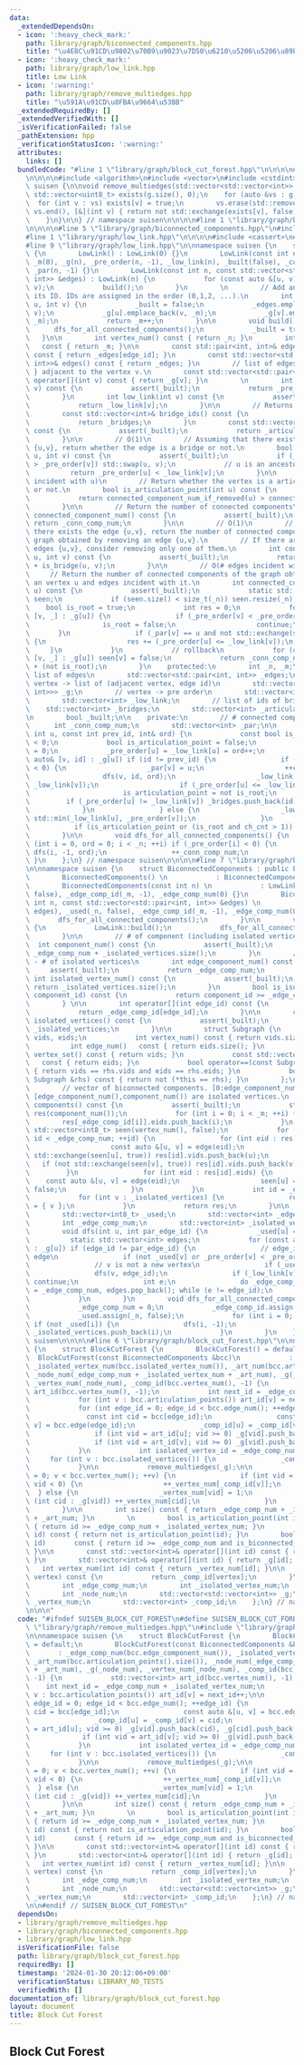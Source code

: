 ```yaml
---
data:
  _extendedDependsOn:
  - icon: ':heavy_check_mark:'
    path: library/graph/biconnected_components.hpp
    title: "\u4E8C\u91CD\u9802\u70B9\u9023\u7D50\u6210\u5206\u5206\u89E3"
  - icon: ':heavy_check_mark:'
    path: library/graph/low_link.hpp
    title: Low Link
  - icon: ':warning:'
    path: library/graph/remove_multiedges.hpp
    title: "\u591A\u91CD\u8FBA\u9664\u53BB"
  _extendedRequiredBy: []
  _extendedVerifiedWith: []
  _isVerificationFailed: false
  _pathExtension: hpp
  _verificationStatusIcon: ':warning:'
  attributes:
    links: []
  bundledCode: "#line 1 \"library/graph/block_cut_forest.hpp\"\n\n\n\n#line 1 \"library/graph/remove_multiedges.hpp\"\
    \n\n\n\n#include <algorithm>\n#include <vector>\n#include <cstdint>\n\nnamespace\
    \ suisen {\n\nvoid remove_multiedges(std::vector<std::vector<int>> &g) {\n   \
    \ std::vector<uint8_t> exists(g.size(), 0);\n    for (auto &vs : g) {\n      \
    \  for (int v : vs) exists[v] = true;\n        vs.erase(std::remove_if(vs.begin(),\
    \ vs.end(), [&](int v) { return not std::exchange(exists[v], false); }), vs.end());\n\
    \    }\n}\n\n} // namespace suisen\n\n\n\n#line 1 \"library/graph/biconnected_components.hpp\"\
    \n\n\n\n#line 5 \"library/graph/biconnected_components.hpp\"\n#include <utility>\n\
    #line 1 \"library/graph/low_link.hpp\"\n\n\n\n#include <cassert>\n#include <cstddef>\n\
    #line 9 \"library/graph/low_link.hpp\"\n\nnamespace suisen {\n    struct LowLink\
    \ {\n        LowLink() : LowLink(0) {}\n        LowLink(const int n) : _n(n),\
    \ _m(0), _g(n), _pre_order(n, -1), _low_link(n), _built(false), _conn_comp_num(0),\
    \ _par(n, -1) {}\n        LowLink(const int n, const std::vector<std::pair<int,\
    \ int>> &edges) : LowLink(n) {\n            for (const auto &[u, v] : edges) add_edge(u,\
    \ v);\n            build();\n        }\n        \n        // Add an edge and return\
    \ its ID. IDs are assigned in the order (0,1,2, ...).\n        int add_edge(int\
    \ u, int v) {\n            _built = false;\n            _edges.emplace_back(u,\
    \ v);\n            _g[u].emplace_back(v, _m);\n            _g[v].emplace_back(u,\
    \ _m);\n            return _m++;\n        }\n\n        void build() {\n      \
    \      dfs_for_all_connected_components();\n            _built = true;\n     \
    \   }\n\n        int vertex_num() const { return _n; }\n        int edge_num()\
    \   const { return _m; }\n\n        const std::pair<int, int>& edge(int edge_id)\
    \ const { return _edges[edge_id]; }\n        const std::vector<std::pair<int,\
    \ int>>& edges() const { return _edges; }\n        // list of edges { u, edge_id\
    \ } adjacent to the vertex v.\n        const std::vector<std::pair<int, int>>&\
    \ operator[](int v) const { return _g[v]; }\n        \n        int pre_order(int\
    \ v) const {\n            assert(_built);\n            return _pre_order[v];\n\
    \        }\n        int low_link(int v) const {\n            assert(_built);\n\
    \            return _low_link[v];\n        }\n\n        // Returns IDs of bridges.\n\
    \        const std::vector<int>& bridge_ids() const {\n            assert(_built);\n\
    \            return _bridges;\n        }\n        const std::vector<int>& articulation_points()\
    \ const {\n            assert(_built);\n            return _articulation_points;\n\
    \        }\n\n        // O(1)\n        // Assuming that there exists the edge\
    \ {u,v}, return whether the edge is a bridge or not.\n        bool is_bridge(int\
    \ u, int v) const {\n            assert(_built);\n            if (_pre_order[u]\
    \ > _pre_order[v]) std::swap(u, v);\n            // u is an ancestor of v\n  \
    \          return _pre_order[u] < _low_link[v];\n        }\n\n        // O(# edges\
    \ incident with u)\n        // Return whether the vertex is a articulation point\
    \ or not.\n        bool is_articulation_point(int u) const {\n            assert(_built);\n\
    \            return connected_component_num_if_removed(u) > connected_component_num();\n\
    \        }\n\n        // Return the number of connected components\n        int\
    \ connected_component_num() const {\n            assert(_built);\n           \
    \ return _conn_comp_num;\n        }\n\n        // O(1)\n        // Assuming that\
    \ there exists the edge {u,v}, return the number of connected components of the\
    \ graph obtained by removing an edge {u,v}.\n        // If there are multiple\
    \ edges {u,v}, consider removing only one of them.\n        int connected_component_num_if_removed(int\
    \ u, int v) const {\n            assert(_built);\n            return _conn_comp_num\
    \ + is_bridge(u, v);\n        }\n\n        // O(# edges incident with u)\n   \
    \     // Return the number of connected components of the graph obtained by removing\
    \ an vertex u and edges incident with it.\n        int connected_component_num_if_removed(int\
    \ u) const {\n            assert(_built);\n            static std::vector<int8_t>\
    \ seen;\n            if (seen.size() < size_t(_n)) seen.resize(_n);\n        \
    \    bool is_root = true;\n            int res = 0;\n            for (const auto&\
    \ [v, _] : _g[u]) {\n                if (_pre_order[v] < _pre_order[u]) {\n  \
    \                  is_root = false;\n                    continue;\n         \
    \       }\n                if (_par[v] == u and not std::exchange(seen[v], true))\
    \ {\n                    res += (_pre_order[u] <= _low_link[v]);\n           \
    \     }\n            }\n            // rollback\n            for (const auto&\
    \ [v, _] : _g[u]) seen[v] = false;\n            return _conn_comp_num - 1 + res\
    \ + (not is_root);\n        }\n    protected:\n        int _n, _m;\n        //\
    \ list of edges\n        std::vector<std::pair<int, int>> _edges;\n        //\
    \ vertex -> list of (adjacent vertex, edge id)\n        std::vector<std::vector<std::pair<int,\
    \ int>>> _g;\n        // vertex -> pre order\n        std::vector<int> _pre_order;\n\
    \        std::vector<int> _low_link;\n        // list of ids of bridges\n    \
    \    std::vector<int> _bridges;\n        std::vector<int> _articulation_points;\n\
    \n        bool _built;\n\n    private:\n        // # connected components\n  \
    \      int _conn_comp_num;\n        std::vector<int> _par;\n\n        void dfs(const\
    \ int u, const int prev_id, int& ord) {\n            const bool is_root = prev_id\
    \ < 0;\n            bool is_articulation_point = false;\n            int ch_cnt\
    \ = 0;\n            _pre_order[u] = _low_link[u] = ord++;\n            for (const\
    \ auto& [v, id] : _g[u]) if (id != prev_id) {\n                if (_pre_order[v]\
    \ < 0) {\n                    _par[v] = u;\n                    ++ch_cnt;\n  \
    \                  dfs(v, id, ord);\n                    _low_link[u] = std::min(_low_link[u],\
    \ _low_link[v]);\n                    if (_pre_order[u] <= _low_link[v]) {\n \
    \                       is_articulation_point = not is_root;\n               \
    \         if (_pre_order[u] != _low_link[v]) _bridges.push_back(id);\n       \
    \             }\n                } else {\n                    _low_link[u] =\
    \ std::min(_low_link[u], _pre_order[v]);\n                }\n            }\n \
    \           if (is_articulation_point or (is_root and ch_cnt > 1)) _articulation_points.push_back(u);\n\
    \        }\n\n        void dfs_for_all_connected_components() {\n            for\
    \ (int i = 0, ord = 0; i < _n; ++i) if (_pre_order[i] < 0) {\n               \
    \ dfs(i, -1, ord);\n                ++_conn_comp_num;\n            }\n       \
    \ }\n    };\n} // namespace suisen\n\n\n\n#line 7 \"library/graph/biconnected_components.hpp\"\
    \n\nnamespace suisen {\n    struct BiconnectedComponents : public LowLink {\n\
    \        BiconnectedComponents() \n            : BiconnectedComponents(0) {}\n\
    \        BiconnectedComponents(const int n) \n            : LowLink(n), _used(_n,\
    \ false), _edge_comp_id(_m, -1), _edge_comp_num(0) {}\n        BiconnectedComponents(const\
    \ int n, const std::vector<std::pair<int, int>> &edges) \n            : LowLink(n,\
    \ edges), _used(_n, false), _edge_comp_id(_m, -1), _edge_comp_num(0) {\n     \
    \       dfs_for_all_connected_components();\n        }\n\n        void build()\
    \ {\n            LowLink::build();\n            dfs_for_all_connected_components();\n\
    \        }\n\n        // # of component (including isolated vertices)\n      \
    \  int component_num() const {\n            assert(_built);\n            return\
    \ _edge_comp_num + _isolated_vertices.size();\n        }\n        // component_num()\
    \ - # of isolated vertices\n        int edge_component_num() const {\n       \
    \     assert(_built);\n            return _edge_comp_num;\n        }\n       \
    \ int isolated_vertex_num() const {\n            assert(_built);\n           \
    \ return _isolated_vertices.size();\n        }\n        bool is_isolated_component(int\
    \ component_id) const {\n            return component_id >= _edge_comp_num;\n\
    \        } \n\n        int operator[](int edge_id) const {\n            assert(_built);\n\
    \            return _edge_comp_id[edge_id];\n        }\n\n        const std::vector<int>&\
    \ isolated_vertices() const {\n            assert(_built);\n            return\
    \ _isolated_vertices;\n        }\n\n        struct Subgraph {\n            std::vector<int>\
    \ vids, eids;\n            int vertex_num() const { return vids.size(); }\n  \
    \          int edge_num()   const { return eids.size(); }\n            const std::vector<int>&\
    \ vertex_set() const { return vids; }\n            const std::vector<int>& edge_set()\
    \   const { return eids; }\n            bool operator==(const Subgraph &rhs) const\
    \ { return vids == rhs.vids and eids == rhs.eids; }\n            bool operator!=(const\
    \ Subgraph &rhs) const { return not (*this == rhs); }\n        };\n        \n\
    \        // vector of biconnected components. [0:edge_component_num()) has edges,\
    \ [edge_component_num(),component_num()) are isolated vertices.\n        std::vector<Subgraph>\
    \ components() const {\n            assert(_built);\n            std::vector<Subgraph>\
    \ res(component_num());\n            for (int i = 0; i < _m; ++i) {\n        \
    \        res[_edge_comp_id[i]].eids.push_back(i);\n            }\n           \
    \ std::vector<int8_t> seen(vertex_num(), false);\n            for (int id = 0;\
    \ id < _edge_comp_num; ++id) {\n                for (int eid : res[id].eids) {\n\
    \                    const auto &[u, v] = edge(eid);\n                    if (not\
    \ std::exchange(seen[u], true)) res[id].vids.push_back(u);\n                 \
    \   if (not std::exchange(seen[v], true)) res[id].vids.push_back(v);\n       \
    \         }\n                for (int eid : res[id].eids) {\n                \
    \    const auto &[u, v] = edge(eid);\n                    seen[u] = seen[v] =\
    \ false;\n                }\n            }\n            int id = _edge_comp_num;\n\
    \            for (int v : _isolated_vertices) {\n                res[id++].vids\
    \ = { v };\n            }\n            return res;\n        }\n\n    private:\n\
    \        std::vector<int8_t> _used;\n        std::vector<int> _edge_comp_id;\n\
    \        int _edge_comp_num;\n        std::vector<int> _isolated_vertices;\n\n\
    \        void dfs(int u, int par_edge_id) {\n            _used[u] = true;\n  \
    \          static std::vector<int> edges;\n            for (const auto &[v, edge_id]\
    \ : _g[u]) if (edge_id != par_edge_id) {\n                // edge_id is a new\
    \ edge\n                if (not _used[v] or _pre_order[v] < _pre_order[u]) edges.push_back(edge_id);\n\
    \                // v is not a new vertex\n                if (_used[v]) continue;\n\
    \                dfs(v, edge_id);\n                if (_low_link[v] < _pre_order[u])\
    \ continue;\n                int e;\n                do _edge_comp_id[e = edges.back()]\
    \ = _edge_comp_num, edges.pop_back(); while (e != edge_id);\n                _edge_comp_num++;\n\
    \            }\n        }\n        void dfs_for_all_connected_components() {\n\
    \            _edge_comp_num = 0;\n            _edge_comp_id.assign(_m, -1);\n\
    \            _used.assign(_n, false);\n            for (int i = 0; i < _n; ++i)\
    \ if (not _used[i]) {\n                dfs(i, -1);\n                if (_g[i].empty())\
    \ _isolated_vertices.push_back(i);\n            }\n        }\n    };\n} // namespace\
    \ suisen\n\n\n\n#line 6 \"library/graph/block_cut_forest.hpp\"\n\nnamespace suisen\
    \ {\n    struct BlockCutForest {\n        BlockCutForest() = default;\n      \
    \  BlockCutForest(const BiconnectedComponents &bcc)\n            : _edge_comp_num(bcc.edge_component_num()),\
    \ _isolated_vertex_num(bcc.isolated_vertex_num()), _art_num(bcc.articulation_points().size()),\
    \ _node_num(_edge_comp_num + _isolated_vertex_num + _art_num), _g(_node_num),\
    \ _vertex_num(_node_num), _comp_id(bcc.vertex_num(), -1) {\n            std::vector<int>\
    \ art_id(bcc.vertex_num(), -1);\n            int next_id = _edge_comp_num + _isolated_vertex_num;\n\
    \            for (int v : bcc.articulation_points()) art_id[v] = next_id++;\n\n\
    \            for (int edge_id = 0; edge_id < bcc.edge_num(); ++edge_id) {\n  \
    \              const int cid = bcc[edge_id];\n                const auto &[u,\
    \ v] = bcc.edge(edge_id);\n                _comp_id[u] = _comp_id[v] = cid;\n\
    \                if (int vid = art_id[u]; vid >= 0) _g[vid].push_back(cid), _g[cid].push_back(vid);\n\
    \                if (int vid = art_id[v]; vid >= 0) _g[vid].push_back(cid), _g[cid].push_back(vid);\n\
    \            }\n            int isolated_vertex_id = _edge_comp_num;\n       \
    \     for (int v : bcc.isolated_vertices()) {\n                _comp_id[v] = isolated_vertex_id++;\n\
    \            }\n\n            remove_multiedges(_g);\n\n            for (int v\
    \ = 0; v < bcc.vertex_num(); ++v) {\n                if (int vid = art_id[v];\
    \ vid < 0) {\n                    ++_vertex_num[_comp_id[v]];\n              \
    \  } else {\n                    _vertex_num[vid] = 1;\n                    for\
    \ (int cid : _g[vid]) ++_vertex_num[cid];\n                }\n            }\n\
    \        }\n\n        int size() const { return _edge_comp_num + _isolated_vertex_num\
    \ + _art_num; }\n        \n        bool is_articulation_point(int id)    const\
    \ { return id >= _edge_comp_num + _isolated_vertex_num; }\n        bool is_biconnected_component(int\
    \ id) const { return not is_articulation_point(id); }\n        bool is_isolated_vertex(int\
    \ id)       const { return id >= _edge_comp_num and is_biconnected_component(id);\
    \ }\n\n        const std::vector<int>& operator[](int id) const { return _g[id];\
    \ }\n        std::vector<int>& operator[](int id) { return _g[id]; }\n\n     \
    \   int vertex_num(int id) const { return _vertex_num[id]; }\n\n        int component_id(int\
    \ vertex) const {\n            return _comp_id[vertex];\n        }\n\n    private:\n\
    \        int _edge_comp_num;\n        int _isolated_vertex_num;\n        int _art_num;\n\
    \        int _node_num;\n        std::vector<std::vector<int>> _g;\n        std::vector<int>\
    \ _vertex_num;\n        std::vector<int> _comp_id;\n    };\n} // namespace suisen\n\
    \n\n\n"
  code: "#ifndef SUISEN_BLOCK_CUT_FOREST\n#define SUISEN_BLOCK_CUT_FOREST\n\n#include\
    \ \"library/graph/remove_multiedges.hpp\"\n#include \"library/graph/biconnected_components.hpp\"\
    \n\nnamespace suisen {\n    struct BlockCutForest {\n        BlockCutForest()\
    \ = default;\n        BlockCutForest(const BiconnectedComponents &bcc)\n     \
    \       : _edge_comp_num(bcc.edge_component_num()), _isolated_vertex_num(bcc.isolated_vertex_num()),\
    \ _art_num(bcc.articulation_points().size()), _node_num(_edge_comp_num + _isolated_vertex_num\
    \ + _art_num), _g(_node_num), _vertex_num(_node_num), _comp_id(bcc.vertex_num(),\
    \ -1) {\n            std::vector<int> art_id(bcc.vertex_num(), -1);\n        \
    \    int next_id = _edge_comp_num + _isolated_vertex_num;\n            for (int\
    \ v : bcc.articulation_points()) art_id[v] = next_id++;\n\n            for (int\
    \ edge_id = 0; edge_id < bcc.edge_num(); ++edge_id) {\n                const int\
    \ cid = bcc[edge_id];\n                const auto &[u, v] = bcc.edge(edge_id);\n\
    \                _comp_id[u] = _comp_id[v] = cid;\n                if (int vid\
    \ = art_id[u]; vid >= 0) _g[vid].push_back(cid), _g[cid].push_back(vid);\n   \
    \             if (int vid = art_id[v]; vid >= 0) _g[vid].push_back(cid), _g[cid].push_back(vid);\n\
    \            }\n            int isolated_vertex_id = _edge_comp_num;\n       \
    \     for (int v : bcc.isolated_vertices()) {\n                _comp_id[v] = isolated_vertex_id++;\n\
    \            }\n\n            remove_multiedges(_g);\n\n            for (int v\
    \ = 0; v < bcc.vertex_num(); ++v) {\n                if (int vid = art_id[v];\
    \ vid < 0) {\n                    ++_vertex_num[_comp_id[v]];\n              \
    \  } else {\n                    _vertex_num[vid] = 1;\n                    for\
    \ (int cid : _g[vid]) ++_vertex_num[cid];\n                }\n            }\n\
    \        }\n\n        int size() const { return _edge_comp_num + _isolated_vertex_num\
    \ + _art_num; }\n        \n        bool is_articulation_point(int id)    const\
    \ { return id >= _edge_comp_num + _isolated_vertex_num; }\n        bool is_biconnected_component(int\
    \ id) const { return not is_articulation_point(id); }\n        bool is_isolated_vertex(int\
    \ id)       const { return id >= _edge_comp_num and is_biconnected_component(id);\
    \ }\n\n        const std::vector<int>& operator[](int id) const { return _g[id];\
    \ }\n        std::vector<int>& operator[](int id) { return _g[id]; }\n\n     \
    \   int vertex_num(int id) const { return _vertex_num[id]; }\n\n        int component_id(int\
    \ vertex) const {\n            return _comp_id[vertex];\n        }\n\n    private:\n\
    \        int _edge_comp_num;\n        int _isolated_vertex_num;\n        int _art_num;\n\
    \        int _node_num;\n        std::vector<std::vector<int>> _g;\n        std::vector<int>\
    \ _vertex_num;\n        std::vector<int> _comp_id;\n    };\n} // namespace suisen\n\
    \n\n#endif // SUISEN_BLOCK_CUT_FOREST\n"
  dependsOn:
  - library/graph/remove_multiedges.hpp
  - library/graph/biconnected_components.hpp
  - library/graph/low_link.hpp
  isVerificationFile: false
  path: library/graph/block_cut_forest.hpp
  requiredBy: []
  timestamp: '2024-01-30 20:12:06+09:00'
  verificationStatus: LIBRARY_NO_TESTS
  verifiedWith: []
documentation_of: library/graph/block_cut_forest.hpp
layout: document
title: Block Cut Forest
---
```

## Block Cut Forest